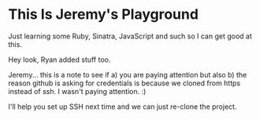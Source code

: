 # This Is Jeremy's Playground

Just learning some Ruby, Sinatra, JavaScript and such so I can get good at this.

Hey look, Ryan added stuff too.

Jeremy... this is a note to see if a) you are paying attention but also b) the reason github is asking for credentials is because we cloned from https instead of ssh. I wasn't paying attention. :)

I'll help you set up SSH next time and we can just re-clone the project.